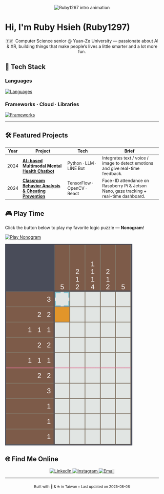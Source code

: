 <p align="center">
  <img src="assets/intro.gif" alt="Ruby1297 intro animation" />
</p>

# Hi, I'm Ruby Hsieh (Ruby1297)

<p align="center">
🇹🇼 Computer Science senior @ Yuan-Ze University  — passionate about AI & XR,  
building things that make people’s lives a little smarter and a lot more fun.
</p>

## 🧰 Tech Stack

### Languages  
[![Languages](https://skillicons.dev/icons?i=c,cpp,java,js,py,php,html,css&perline=8)](https://skillicons.dev)

### Frameworks · Cloud · Libraries  
[![Frameworks](https://skillicons.dev/icons?i=aws,gcp,docker,firebase,pytorch,tensorflow,unity&perline=8)](https://skillicons.dev)

---

## 🛠 Featured Projects

| Year | Project | Tech | Brief |
|------|---------|------|-------|
| 2024 | **[AI-based Multimodal Mental Health Chatbot](https://github.com/ruby1297/Mobile-Application-Programming-Final-Project)** | Python · LLM · LINE Bot | Integrates text / voice / image to detect emotions and give real-time feedback. |
| 2024 | **[Classroom Behavior Analysis & Cheating Prevention](https://github.com/ruby1297/Classroom-Behavior-Analysis-and-Cheating-Prevention-System)** | TensorFlow · OpenCV · React | Face-ID attendance on Raspberry Pi & Jetson Nano, gaze tracking + real-time dashboard. |


## 🎮 Play Time

Click the button below to play my favorite logic puzzle — **Nonogram**!

[![Play Nonogram](https://img.shields.io/badge/Play-Nonogram-blue?style=for-the-badge)](https://ruby1297.github.io/nonograms/)

[![Nonogram Preview](assets/nonogram.gif)](https://ruby1297.github.io/nonograms/)


## 🌐 Find Me Online

<p align="center">
  <a href="https://www.linkedin.com/in/ruby1297/" target="_blank">
    <img src="https://skillicons.dev/icons?i=linkedin" height="42" alt="LinkedIn" />
  </a>
  <a href="https://www.instagram.com/ruby.1297_" target="_blank">
    <img src="https://skillicons.dev/icons?i=instagram" height="42" alt="Instagram" />
  </a>
  <a href="mailto:yuyu199127@gmail.com">
    <img src="https://skillicons.dev/icons?i=gmail" height="42" alt="Email" />
  </a>
</p>

---

<p align="center">
  <sub>Built with 💙 &amp; ☕ in Taiwan • Last updated on 2025-08-08</sub>
</p>
